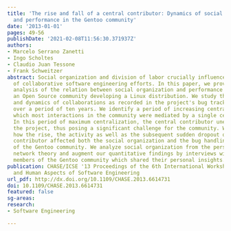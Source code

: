 ```yaml
---
title: 'The rise and fall of a central contributor: Dynamics of social organization
  and performance in the Gentoo community'
date: '2013-01-01'
pages: 49-56
publishDate: '2021-02-08T11:56:30.371937Z'
authors:
- Marcelo Serrano Zanetti
- Ingo Scholtes
- Claudio Juan Tessone
- Frank Schweitzer
abstract: Social organization and division of labor crucially influence the performance
  of collaborative software engineering efforts. In this paper, we provide a quantitative
  analysis of the relation between social organization and performance in Gentoo,
  an Open Source community developing a Linux distribution. We study the structure
  and dynamics of collaborations as recorded in the project's bug tracking system
  over a period of ten years. We identify a period of increasing centralization after
  which most interactions in the community were mediated by a single central contributor.
  In this period of maximum centralization, the central contributor unexpectedly left
  the project, thus posing a significant challenge for the community. We quantify
  how the rise, the activity as well as the subsequent sudden dropout of this central
  contributor affected both the social organization and the bug handling performance
  of the Gentoo community. We analyze social organization from the perspective of
  network theory and augment our quantitative findings by interviews with prominent
  members of the Gentoo community which shared their personal insights.
publication: CHASE/ICSE '13 Proceedings of the 6th International Workshop on Cooperative
  and Human Aspects of Software Engineering
url_pdf: http://dx.doi.org/10.1109/CHASE.2013.6614731
doi: 10.1109/CHASE.2013.6614731
featured: false
sg-areas:
research: 
- Software Engineering

---
```

